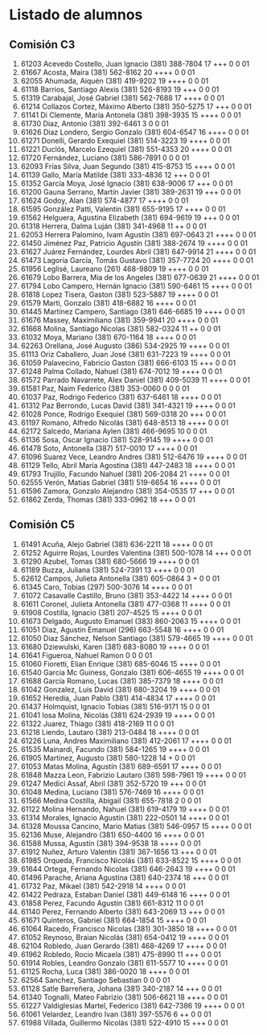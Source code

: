 # Listado de alumnos

## Comisión C3
01. 61203 Acevedo Costello, Juan Ignacio            (381) 388-7804  17  +++          0   0   01
02. 61667 Acosta, Maira                             (381) 562-8162  20  ++++         0   0   01
03. 62055 Ahumada, Aiquén                           (381) 419-9202  19  ++++         0   0   01
04. 61118 Barrios, Santiago Alexis                  (381) 526-8193  19  +++          0   0   01
05. 61319 Carabajal, José Gabriel                   (381) 562-7688  17  ++++         0   0   01
06. 61214 Collazos Cortez, Máximo Alberto           (381) 350-5275  17  +++          0   0   01
07. 61141 Di Clemente, María Antonela               (381) 398-3935  15  ++++         0   0   01
08. 61730 Diaz, Antonio                             (381) 392-6461   3               0   0   01
09. 61626 Diaz Londero, Sergio Gonzalo              (381) 604-6547  16  ++++         0   0   01
10. 61271 Donelli, Gerardo Exequiel                 (381) 514-3223  19  ++++         0   0   01
11. 61221 Duclós, Marcelo Ezequiel                  (381) 551-4353  20  ++++         0   0   01
12. 61720 Fernández, Luciano                        (381) 586-7891   0               0   0   01
13. 62093 Frías Silva, Juan Segundo                 (381) 415-8753  15  ++++         0   0   01
14. 61139 Gallo, María Matilde                      (381) 333-4836  12  +++          0   0   01
15. 61352 García Moya, José Ignacio                 (381) 638-9006  17  +++          0   0   01
16. 61200 Gauna Serrano, Martín Javier              (381) 389-2631  19  +++          0   0   01
17. 61624 Godoy, Alan                               (381) 574-4877  17  ++++         0   0   01
18. 61595 González Patti, Valentín                  (381) 655-9195  17  ++++         0   0   01
19. 61562 Helguera, Agustina Elizabeth              (381) 694-9619  19  +++          0   0   01
20. 61318 Herrera, Dalma Luján                      (381) 341-4968  11  ++           0   0   01
21. 62053 Herrera Palomino, Ivam Agustín            (381) 697-0643  21  ++++         0   0   01
22. 61450 Jiménez Paz, Patricio Agustín             (381) 388-2674  19  ++++         0   0   01
23. 61627 Juárez Fernández, Lourdes Abril           (381) 647-9914  21  ++++         0   0   01
24. 61473 Lagoria García, Tomás Gustavo             (381) 357-7724  20  ++++         0   0   01
25. 61956 Leglisé, Laureano                         (261) 468-9809  19  ++++         0   0   01
26. 61679 Lobo Barrera, Mia de los Angeles          (381) 677-0639  21  ++++         0   0   01
27. 61794 Lobo Campero, Hernán Ignacio              (381) 590-6461  15  ++++         0   0   01
28. 61818 Lopez Tisera, Gaston                      (381) 523-5887  19  ++++         0   0   01
29. 61579 Marti, Gonzalo                            (381) 418-6882  16  ++++         0   0   01
30. 61445 Martínez Campero, Santiago                (381) 646-6685  19  ++++         0   0   01
31. 61676 Massey, Maximiliano                       (381) 359-9941  20  ++++         0   0   01
32. 61668 Molina, Santiago Nicolas                  (381) 582-0324  11  ++           0   0   01
33. 61032 Moya, Mariano                             (381) 670-1164  18  ++++         0   0   01
34. 62263 Orellana, José Augusto                    (386) 534-2925  19  ++++         0   0   01
35. 61113 Oriz Caballero, Juan José                 (381) 631-7223  19  ++++         0   0   01
36. 61059 Palavecino, Fabricio Gaston               (381) 666-6103  15  +++          0   0   01
37. 61248 Palma Collado, Nahuel                     (381) 674-7012  19  ++++         0   0   01
38. 61572 Parrado Navarrete, Alex Daniel            (381) 409-5039  11  ++++         0   0   01
39. 61581 Paz, Naim Federico                        (381) 353-0060   0               0   0   01
40. 61037 Paz, Rodrigo Federico                     (381) 637-6461  18  ++++         0   0   01
41. 61312 Paz Berrondo, Lucas David                 (381) 341-4321  19  ++++         0   0   01
42. 61028 Ponce, Rodrigo Exequiel                   (381) 569-0318  20  +++          0   0   01
43. 61197 Romano, Alfredo Nicolás                   (381) 648-8513  18  ++++         0   0   01
44. 62172 Salcedo, Mariana Aylen                    (381) 466-9695  10               0   0   01
45. 61136 Sosa, Oscar Ignacio                       (381) 528-9145  19  ++++         0   0   01
46. 61478 Soto, Antonella                           (387) 517-0010  17  ++++         0   0   01
47. 61096 Suarez Vece, Leandro Andres               (381) 512-6476  19  ++++         0   0   01
48. 61129 Tello, Abril María Agostina               (381) 447-2483  18  ++++         0   0   01
49. 61793 Trujillo, Facundo Nahuel                  (381) 206-2084  21  ++++         0   0   01
50. 62555 Verón, Matias Gabriel                     (381) 519-6654  16  ++++         0   0   01
51. 61596 Zamora, Gonzalo Alejandro                 (381) 354-0535  17  +++          0   0   01
52. 61862 Zerda, Thomas                             (381) 333-0962  18  +++          0   0   01

## Comisión C5
01. 61491 Acuña, Alejo Gabriel                      (381) 636-2211  18  ++++         0   0   01
02. 61252 Aguirre Rojas, Lourdes Valentina          (381) 500-1078  14  +++          0   0   01
03. 61290 Azubel, Tomas                             (381) 680-5666  19  ++++         0   0   01
04. 61189 Buzza, Juliana                            (381) 524-7391  13  ++++         0   0   01
05. 62612 Campos, Julieta Antonella                 (381) 605-0864   3  +            0   0   01
06. 61345 Caro, Tobias                              (297) 500-3076  14  ++++         0   0   01
07. 61072 Casavalle Castillo, Bruno                 (381) 353-4422  14  ++++         0   0   01
08. 61611 Coronel, Julieta Antonella                (381) 477-0368  11  ++++         0   0   01
09. 61908 Costilla, Ignacio                         (381) 207-4525  15  ++++         0   0   01
10. 61673 Delgado, Augusto Emanuel                  (383) 860-2063  15  ++++         0   0   01
11. 61051 Diaz, Agustin Emanuel                     (296) 663-5548  16  ++++         0   0   01
12. 61050 Diaz Sánchez, Nelson Santiago             (381) 579-4665  19  ++++         0   0   01
13. 61680 Dziewulski, Karen                         (381) 683-8080  19  ++++         0   0   01
14. 61641 Figueroa, Nahuel Ramon                                     0               0   0   01
15. 61060 Fioretti, Elian Enrique                   (381) 685-6046  15  ++++         0   0   01
16. 61540 Garcia Mc Guiness, Gonzalo                (381) 606-4655  19  ++++         0   0   01
17. 61688 García Romano, Lucas                      (381) 385-7379  18  ++++         0   0   01
18. 61042 Gonzalez, Luis David                      (381) 680-3204  19  ++++         0   0   01
19. 61652 Heredia, Juan Pablo                       (381) 414-4834  17  ++++         0   0   01
20. 61437 Holmquist, Ignacio Tobias                 (381) 516-9171  15               0   0   01
21. 61041 Iosa Molina, Nicolás                      (381) 624-2939  19  ++++         0   0   01
22. 61322 Juarez, Thiago                            (381) 418-2169  11               0   0   01
23. 61218 Liendo, Lautaro                           (381) 213-0484  18  ++++         0   0   01
24. 61226 Luna, Andres Maximiliano                  (381) 412-2061  17  ++++         0   0   01
25. 61535 Mainardi, Facundo                         (381) 584-1265  19  ++++         0   0   01
26. 61905 Martinez, Augusto                         (381) 580-1228  14  +            0   0   01
27. 61053 Matas Molina, Agustín                     (381) 689-6591  17  ++++         0   0   01
28. 61848 Mazza Leon, Fabrizio Lautaro              (381) 598-7961  19  ++++         0   0   01
29. 61247 Medici Assaf, Abril                       (381) 352-5720  19  +++          0   0   01
30. 61048 Medina, Luciano                           (381) 576-7469  16  ++++         0   0   01
31. 61566 Medina Costilla, Abigail                  (381) 655-7818   2               0   0   01
32. 61122 Molina Hernando, Nahuel                   (381) 619-4179  19  ++++         0   0   01
33. 61314 Morales, Ignacio Agustin                  (381) 222-0501  14  ++++         0   0   01
34. 61328 Moussa Cancino, Mario Matias              (381) 546-0957  15  ++++         0   0   01
35. 62136 Muse, Alejandro                           (381) 650-4400  16  ++++         0   0   01
36. 61588 Mussa, Agustín                            (381) 394-9538  18  ++++         0   0   01
37. 61912 Nuñez, Arturo Valentin                    (381) 367-1656  13  +++          0   0   01
38. 61985 Orqueda, Francisco Nicolás                (381) 633-8522  15  ++++         0   0   01
39. 61644 Ortega, Fernando Nicolas                  (381) 646-2643  19  ++++         0   0   01
40. 61496 Parache, Ariana Agustina                  (381) 640-2374  18  +++          0   0   01
41. 61732 Paz, Mikael                               (381) 542-2918  14  ++++         0   0   01
42. 61422 Pedraza, Estaban Daniel                   (381) 449-6148  16  ++++         0   0   01
43. 61858 Perez, Facundo Agustin                    (381) 661-8312  11               0   0   01
44. 61140 Perez, Fernando Alberto                   (381) 643-2069  13  +++          0   0   01
45. 61671 Quinteros, Gabriel                        (381) 664-1854  15  ++++         0   0   01
46. 61064 Racedo, Francisco Nicolas                 (381) 301-3850  18  ++++         0   0   01
47. 61052 Reynoso, Braian Nicolás                   (381) 654-0412  19  ++++         0   0   01
48. 62104 Robledo, Juan Gerardo                     (381) 468-4269  17  ++++         0   0   01
49. 61962 Robledo, Rocio Micaela                    (381) 475-8990  11  +++          0   0   01
50. 61914 Robles, Leandro Gonzalo                   (381) 611-5577  10  ++++         0   0   01
51. 61125 Rocha, Luca                               (381) 386-0020  18  ++++         0   0   01
52. 62564 Sanchez, Santiago Sebastian                                0               0   0   01
53. 61128 Satle Barreñera, Johana                   (381) 340-2187  14  +++          0   0   01
54. 61340 Tognalli, Mateo Fabrizio                  (381) 506-6621  18  ++++         0   0   01
55. 61227 Valdiglesias Martel, Federico             (381) 642-7386  19  ++++         0   0   01
56. 61061 Velardez, Leandro Ivan                    (381) 397-5576   6  ++           0   0   01
57. 61988 Villada, Guillermo Nicolás                (381) 522-4910  15  +++          0   0   01
